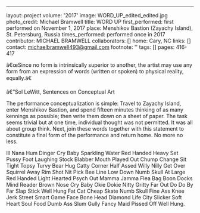 ---
layout: project
volume: '2017'
image: WORD_UP_edited_edited.jpg
photo_credit: Michael Bramwell
title: WORD UP
first_performed: first performed on November 1, 2017
place: Menshikov Bastion (Zayachy Island), St. Petersburg, Russia
times_performed: performed once in 2017
contributor: MICHAEL BRAMWELL
collaborators: []
home: Cary, NC
links: []
contact: michaelbramwell493@gmail.com
footnote: ''
tags: []
pages: 416-417



â€œSince no form is intrinsically superior to another, the artist may use any form from an expression of words (written or spoken) to physical reality, equally.â€

â€”Sol LeWitt, Sentences on Conceptual Art

The performance conceptualization is simple: Travel to Zayachy Island, enter Menshikov Bastion, and spend fifteen minutes thinking of as many kennings as possible; then write them down on a sheet of paper. The task seems trivial but at one time, individual thought was not permitted. It was all about group think. Next, join these words together with this statement to constitute a final form of the performance and return home. No more no less.

Ill Nana Hum Dinger Cry Baby Sparkling Water Red Handed Heavy Set Pussy Foot Laughing Stock Blabber Mouth Played Out Chump Change Sit Tight Topsy Turvy Bear Hug Catty Corner Half Assed Willy Nilly Get Over Squirrel Away Rim Shot Nit Pick Bee Line Low Down Numb Skull At Large Red Handed Light Hearted Psych Out Mamma Jamma Flea Bag Boon Docks Mind Reader Brown Nose Cry Baby Okie Dokie Nitty Gritty Far Out Do Do By Far Slap Stick Well Hung Fat Cat Cheap Skate Numb Skull Fine Ass Knee Jerk Street Smart Game Face Bone Head Diamond Life City Slicker Soft Heart Soul Food Dumb Ass Slum Gully Fancy Maid Pissed Off Well Hung.
